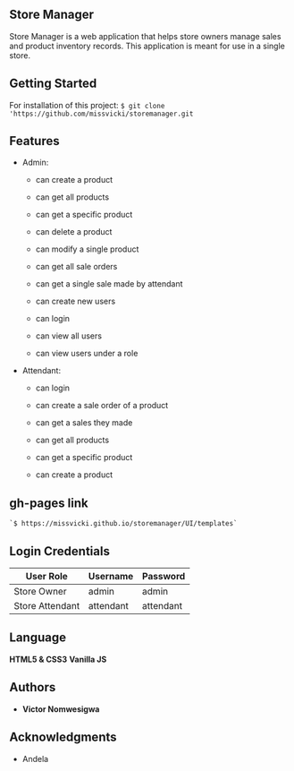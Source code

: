 ## Store Manager 
Store Manager is a web application that helps store owners manage sales and product inventory records. This application is meant for use in a single store.    

## Getting Started

For installation of this project:  `$ git clone 'https://github.com/missvicki/storemanager.git`

## Features

* Admin: 
    * can create a product
    * can get all products
    * can get a specific product 
    * can delete a product
    * can modify a single product

    * can get all sale orders
    * can get a single sale made by attendant

    * can create new users
    * can login
    * can view all users
    * can view users under a role


* Attendant:
    * can login

    * can create a sale order of a product
    * can get a sales they made

    * can get all products 
    * can get a specific product
    * can create a product

## gh-pages link 
    
    `$ https://missvicki.github.io/storemanager/UI/templates`

## Login Credentials

| User Role | Username | Password |
| ----------- | -------- | --------- |
| Store Owner | admin | admin |
| Store Attendant | attendant | attendant |
  
## Language

**HTML5 & CSS3**
**Vanilla JS**

## Authors

* **Victor Nomwesigwa**

## Acknowledgments

* Andela
